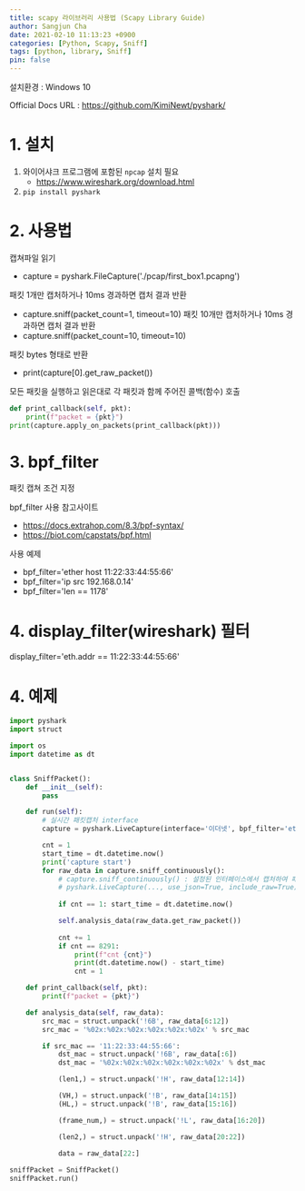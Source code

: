 ```yaml
---
title: scapy 라이브러리 사용법 (Scapy Library Guide)
author: Sangjun Cha
date: 2021-02-10 11:13:23 +0900
categories: [Python, Scapy, Sniff]
tags: [python, library, Sniff]
pin: false
---
```




설치환경 : Windows 10

Official Docs URL : https://github.com/KimiNewt/pyshark/

# 1. 설치

1. 와이어샤크 프로그램에 포함된 `npcap` 설치 필요
    - https://www.wireshark.org/download.html
2. `pip install pyshark`

# 2. 사용법

캡쳐파일 읽기
- capture = pyshark.FileCapture('./pcap/first_box1.pcapng')

패킷 1개만 캡처하거나 10ms 경과하면 캡처 결과 반환
- capture.sniff(packet_count=1, timeout=10)
패킷 10개만 캡처하거나 10ms 경과하면 캡처 결과 반환
- capture.sniff(packet_count=10, timeout=10)

패킷 bytes 형태로 반환
- print(capture[0].get_raw_packet())

모든 패킷을 실행하고 읽은대로 각 패킷과 함께 주어진 콜백(함수) 호출
```python
def print_callback(self, pkt):
    print(f"packet = {pkt}")
print(capture.apply_on_packets(print_callback(pkt)))
```

# 3. bpf_filter

패킷 캡쳐 조건 지정

bpf_filter 사용 참고사이트 
- https://docs.extrahop.com/8.3/bpf-syntax/
- https://biot.com/capstats/bpf.html

사용 예제

- bpf_filter='ether host 11:22:33:44:55:66'
- bpf_filter='ip src 192.168.0.14'
- bpf_filter='len == 1178'

# 4. display_filter(wireshark) 필터

display_filter='eth.addr == 11:22:33:44:55:66'

# 4. 예제

```python
import pyshark
import struct

import os
import datetime as dt


class SniffPacket():
    def __init__(self):
        pass

    def run(self):
        # 실시간 패킷캡처 interface
        capture = pyshark.LiveCapture(interface='이더넷', bpf_filter='ether src host 11:22:33:44:55:66', use_json=True, include_raw=True)

        cnt = 1
        start_time = dt.datetime.now()
        print('capture start')
        for raw_data in capture.sniff_continuously():
            # capture.sniff_continuously() : 설정된 인터페이스에서 캡처하여 패킷을 지속적으로 반환하는 생성기를 반환
            # pyshark.LiveCapture(..., use_json=True, include_raw=True)  # 위의 기능을 사용하기 위해서는 Capture 설정에서 use_json=True, include_raw=True 옵션을 추가해야함
            
            if cnt == 1: start_time = dt.datetime.now()

            self.analysis_data(raw_data.get_raw_packet())
            
            cnt += 1
            if cnt == 8291: 
                print(f"cnt {cnt}")
                print(dt.datetime.now() - start_time)
                cnt = 1

    def print_callback(self, pkt):
        print(f"packet = {pkt}")

    def analysis_data(self, raw_data):
        src_mac = struct.unpack('!6B', raw_data[6:12])
        src_mac = '%02x:%02x:%02x:%02x:%02x:%02x' % src_mac

        if src_mac == '11:22:33:44:55:66':
            dst_mac = struct.unpack('!6B', raw_data[:6])
            dst_mac = '%02x:%02x:%02x:%02x:%02x:%02x' % dst_mac

            (len1,) = struct.unpack('!H', raw_data[12:14])

            (VH,) = struct.unpack('!B', raw_data[14:15])
            (HL,) = struct.unpack('!B', raw_data[15:16])

            (frame_num,) = struct.unpack('!L', raw_data[16:20])

            (len2,) = struct.unpack('!H', raw_data[20:22])

            data = raw_data[22:]
            
sniffPacket = SniffPacket()
sniffPacket.run()
```